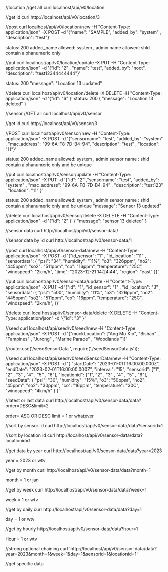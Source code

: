 //location
//get all
curl localhost/api/v0/location

//get id
curl http://localhost/api/v0/location/3

//post
curl localhost/api/v0/location/new -H "Content-Type: application/json" -X POST -d '{"name": "SAMPLE", "added_by": "system" , "description": "test"}'

status: 200
added_name allowed: system , admin
name allowed: shld contain alphanumeric only

//put
curl localhost/api/v0/location/update -X PUT -H "Content-Type: application/json" -d '{"id": "2" , "name": "test", "added_by": "noot", "description": "test12344444444"}'

status: 200
"message": "Location 13 updated"

//delete
curl localhost/api/v0/location/delete -X DELETE -H "Content-Type: application/json" -d '{"id": "6" }'
status: 200
{
"message": "Location 13 deleted"
}

//sensor
//GET all
curl localhost/api/v0/sensor

//get id
curl http://localhost/api/v0/sensor/3

//POST
curl localhost/api/v0/sensor/new -H "Content-Type: application/json" -X POST -d '{"sensorname": "test", "added_by": "system" , "mac_address": "99-6A-F8-7D-B4-94", "description": "test" , "location": "11"}'

status: 200
added_name allowed: system , admin
sensor name : shld contain alphanumeric only and be unique

//put
curl localhost/api/v0/sensor/update -H "Content-Type: application/json" -X PUT -d '{"id": "2" ,"sensorname": "test", "added_by": "system" , "mac_address": "99-6A-F8-7D-B4-94" , "description": "test123" , "location": "11" }'

status: 200
added_name allowed: system , admin
sensor name : shld contain alphanumeric only and be unique
"message": "Sensor 13 updated"

//delete
curl localhost/api/v0/sensor/delete -X DELETE -H "Content-Type: application/json" -d '{"id": "2" }'
{
"message": "sensor 13 deleted"
}

//sensor data
curl http://localhost/api/v0/sensor-data/

//sensor data by id
curl http://localhost/api/v0/sensor-data/1

//post
curl localhost/api/v0/sensor-data/new -H "Content-Type: application/json" -X POST -d '{"id_sensor": "1" , "id_location": "11" , "sensordata": {
"psi": "34",
"humidity": "11%",
"o3": "326ppm",
"no2": "445ppm",
"so2": "511ppm",
"co": "16ppm",
"temperature": "25C",
"windspeed": "2km/h",
"time": "2023-12-21 14:24:44",
"region": "east"
}}'

//put
curl localhost/api/v0/sensor-data/update -H "Content-Type: application/json" -X PUT -d '{"id": "1", "id_sensor": "1" , "id_location": "3" , "sensordata": {
"psi": "500",
"humidity": "11%",
"o3": "326ppm",
"no2": "445ppm",
"so2": "511ppm",
"co": "16ppm",
"temperature": "25C",
"windspeed": "2km/h",
}}'

//delete
curl localhost/api/v0/sensor-data/delete -X DELETE -H "Content-Type: application/json" -d '{"id": "3" }'

//seed
curl localhost/api/seed/v0/seed/new -H "Content-Type: application/json" -X POST -d '{"mockLocation": ["Ang Mo Kio", "Bishan" , "Tampines" , "Jurong" , "Marine Parade" , "Woodlands "]}'

//router.use('/seedSensorData ', require('./seedSensorData.js'));

//seed
curl localhost/api/seed/v0/seedSensorData/new -H "Content-Type: application/json" -X POST -d '{
"startDate": "2023-01-01T16:00:00.000Z",
"endDate": "2023-02-01T16:00:00.000Z",
"interval": "15",
"sensorid": ["1", "2" , "3" , "4" , "5" , "6"],
"locationid": ["1", "2" , "3" , "4" , "5" , "6"],
"seedData": {
"psi": "30",
"humidity": "15%",
"o3": "50ppm",
"no2": "45ppm",
"so2": "30ppm",
"co": "16ppm",
"temperature": "30C",
"windspeed": "4km/h"
}
}'

//latest or last data
curl http://localhost/api/v0/sensor-data/data?order=DESC&limit=2

order= ASC OR DESC
limit = 1 or whatever

//sort by sensor id
curl http://localhost/api/v0/sensor-data/data?sensorid=1

//sort by location id
curl http://localhost/api/v0/sensor-data/data?locationid=1

//get data by year
curl http://localhost/api/v0/sensor-data/data?year=2023

year = 2023 or wtv

//get by month
curl http://localhost/api/v0/sensor-data/data?month=1

month = 1 or jan

//get by week
curl http://localhost/api/v0/sensor-data/data?week=1

week = 1 or wtv

//get by daily 
curl http://localhost/api/v0/sensor-data/data?day=1

day = 1 or wtv 

//get by hourly 
http://localhost/api/v0/sensor-data/data?hour=1

Hour = 1 or wtv


//strong optional chaining
curl 'http://localhost/api/v0/sensor-data/data?year=2023&month=1&week=1&day=1&sensorid=1&locationid=1'

//get specific data